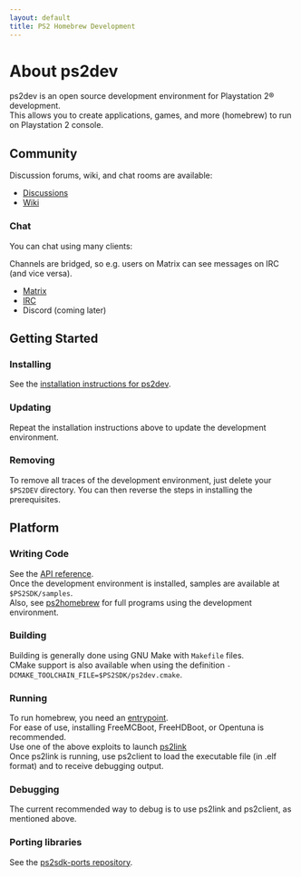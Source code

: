 ```yaml
---
layout: default
title: PS2 Homebrew Development
---
```


# About ps2dev

ps2dev is an open source development environment for Playstation 2&reg; development.  
This allows you to create applications, games, and more (homebrew) to run on Playstation 2 console.  

## Community

Discussion forums, wiki, and chat rooms are available:

* [Discussions](https://github.com/ps2dev/ps2sdk/discussions)  
* [Wiki](https://www.psdevwiki.com/ps2/Main_Page)  

### Chat

You can chat using many clients:  

Channels are bridged, so e.g. users on Matrix can see messages on IRC (and vice versa).

* [Matrix](https://matrix.to/#/#ps2dev:matrix.org)  
* [IRC](https://web.libera.chat/#ps2dev)  
* Discord (coming later)  

## Getting Started

### Installing

See the [installation instructions for ps2dev](https://github.com/ps2dev/ps2dev).  

### Updating

Repeat the installation instructions above to update the development environment.

### Removing

To remove all traces of the development environment, just delete your `$PS2DEV` directory. You can then reverse the steps in installing the prerequisites.

## Platform

### Writing Code

See the [API reference](https://ps2dev.github.io/ps2sdk/).  
Once the development environment is installed, samples are available at `$PS2SDK/samples`.  
Also, see [ps2homebrew](https://ps2homebrew.github.io/) for full programs using the development environment.  

### Building

Building is generally done using GNU Make with `Makefile` files.  
CMake support is also available when using the definition `-DCMAKE_TOOLCHAIN_FILE=$PS2SDK/ps2dev.cmake`.  

### Running

To run homebrew, you need an [entrypoint](https://www.psdevwiki.com/ps2/Vulnerabilities).   
For ease of use, installing FreeMCBoot, FreeHDBoot, or Opentuna is recommended.  
Use one of the above exploits to launch [ps2link](https://github.com/ps2dev/ps2link)  
Once ps2link is running, use ps2client to load the executable file (in .elf format) and to receive debugging output.  

### Debugging

The current recommended way to debug is to use ps2link and ps2client, as mentioned above.  

### Porting libraries

See the [ps2sdk-ports repository](https://github.com/ps2dev/ps2sdk-ports).   
